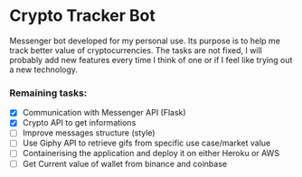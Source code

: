 # Crypto Tracker Bot

Messenger bot developed for my personal use. Its purpose is to help me track better value of cryptocurrencies. The tasks are not fixed, I will probably add new features every time I think of one or if I feel like trying out a new technology.

### Remaining tasks:
- [x] Communication with Messenger API (Flask)
- [x] Crypto API to get informations
- [ ] Improve messages structure (style)
- [ ] Use Giphy API to retrieve gifs from specific use case/market value
- [ ] Containerising the application and deploy it on either Heroku or AWS
- [ ] Get Current value of wallet from binance and coinbase
